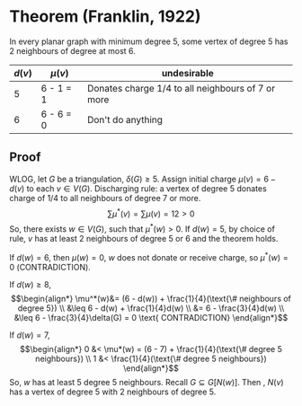 # Theorem (Franklin, 1922)

In every planar graph with minimum degree 5,
some vertex of degree 5 has 2 neighbours of degree at most 6.

| $d(v)$ | $\mu(v)$  | undesirable                                       |
| ------ | --------- | ------------------------------------------------- |
| 5      | 6 - 1 = 1 | Donates charge 1/4 to all neighbours of 7 or more |
| 6      | 6 - 6 = 0 | Don't do anything                                 |

## Proof

WLOG, let $G$ be a triangulation, $\delta(G)\geq 5$.
Assign initial charge $\mu(v) = 6 - d(v)$ to each $v\in{V(G)}$.
Discharging rule: a vertex of degree 5 donates charge of 1/4 to all neighbours of degree  7 or more.
$$\sum \mu^*(v) = \sum \mu(v) = 12 > 0$$
So, there exists $w\in{V(G)}$, such that $\mu^*(w) > 0$.
If $d(w) = 5$, by choice of rule, $v$ has at least 2 neighbours of degree 5 or 6 and the theorem holds.

If $d(w) = 6$, then $\mu(w) = 0$, $w$ does not donate or receive charge,
so $\mu^*(w) = 0$ (CONTRADICTION).

If $d(w) \geq 8$,
$$\begin{align*}
\mu^*(w)&= (6 - d(w)) + \frac{1}{4}(\text{\# neighbours of degree 5}) \\
&\leq 6 - d(w) + \frac{1}{4}d(w) \\
&= 6 - \frac{3}{4}d(w) \\
&\leq 6 - \frac{3}{4}\delta(G) = 0 \text{ CONTRADICTION}
\end{align*}$$

If $d(w) = 7$,
$$\begin{align*}
0 &< \mu*(w) = (6 - 7) + \frac{1}{4}(\text{\# degree 5 neighbours}) \\
1 &< \frac{1}{4}(\text{\# degree 5 neighbours})
\end{align*}$$
So, $w$ has at least 5 degree 5 neighbours. Recall $G\subseteq G[N(w)]$.
Then , $N(v)$ has a vertex of degree 5 with 2 neighbours of degree 5.